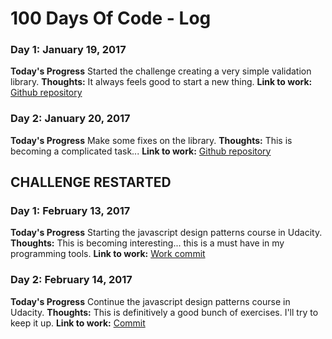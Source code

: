 # 100 Days Of Code - Log

### Day 1: January 19, 2017

**Today's Progress**
Started the challenge creating a very simple validation library.
**Thoughts:**
It always feels good to start a new thing.
**Link to work:** 
[Github repository](https://github.com/oscarsaraza/validd)

### Day 2: January 20, 2017

**Today's Progress**
Make some fixes on the library.
**Thoughts:**
This is becoming a complicated task...
**Link to work:** 
[Github repository](https://github.com/oscarsaraza/validd)

## CHALLENGE RESTARTED

### Day 1: February 13, 2017
**Today's Progress**
Starting the javascript design patterns course in Udacity.
**Thoughts:**
This is becoming interesting... this is a must have in my programming tools.
**Link to work:**
[Work commit](https://github.com/oscarsaraza/100-days-of-code/commit/f9cd45ec0b8842062074e25c579548716b8052ad)

### Day 2: February 14, 2017
**Today's Progress**
Continue the javascript design patterns course in Udacity.
**Thoughts:**
This is definitively a good bunch of exercises. I'll try to keep it up.
**Link to work:**
[Commit](https://github.com/oscarsaraza/100-days-of-code/commit/ad47072b9e2e779675ec95c33482e769269f12ff)
